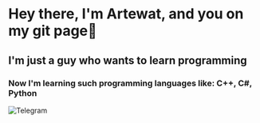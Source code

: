 # Hey there, I'm Artewat, and you on my git page👋
## I'm just a guy who wants to learn programming
### Now I'm learning such programming languages like: C++, C#, Python
![Telegram](https://img.shields.io/badge/GitHub-26A5E4?style=for-the-badge&logo=Telegram&logoColor=black)
